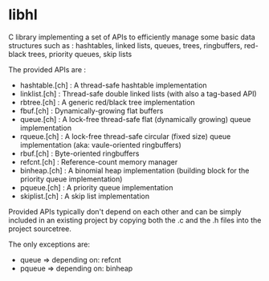 libhl
=====

C library implementing a set of APIs to efficiently manage some basic data structures
such as : hashtables, linked lists, queues, trees, ringbuffers, red-black trees, priority queues, skip lists

The provided APIs are :

- hashtable.[ch]  :  A thread-safe hashtable implementation
- linklist.[ch]   :  Thread-safe double linked lists (with also a tag-based API)
- rbtree.[ch]     :  A generic red/black tree implementation
- fbuf.[ch]       :  Dynamically-growing flat buffers
- queue.[ch]      :  A lock-free thread-safe flat (dynamically growing) queue implementation
- rqueue.[ch]     :  A lock-free thread-safe circular (fixed size) queue implementation (aka: vaule-oriented ringbuffers)
- rbuf.[ch]       :  Byte-oriented ringbuffers
- refcnt.[ch]     :  Reference-count memory manager
- binheap.[ch]    :  A binomial heap implementation (building block for the priority queue implementation)
- pqueue.[ch]     :  A priority queue implementation
- skiplist.[ch]   :  A skip list implementation

Provided APIs typically don't depend on each other and can be simply included in an existing project by 
copying both the .c and the .h files into the project sourcetree.

The only exceptions are:

- queue => depending on: refcnt
- pqueue => depending on: binheap
